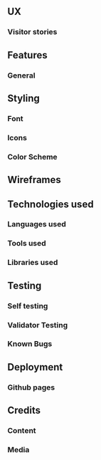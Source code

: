 ## UX

### Visitor stories

## Features 

### General

## Styling

### Font

### Icons

### Color Scheme

## Wireframes

## Technologies used

### Languages used

### Tools used

### Libraries used

## Testing 

### Self testing

### Validator Testing 

### Known Bugs

## Deployment

### Github pages

## Credits 

### Content 

### Media